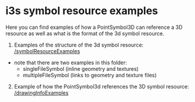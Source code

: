 i3s symbol resource examples
============================


Here you can find examples of how a PointSymbol3D can reference a 3D resource as well as what is the format of the 3d symbol resource.

1. Examples of the structure of the 3d symbol resource: [/symbolResourceExamples](symbolResourceExamples/)
 * note that there are two examples in this folder: 
   * singleFileSymbol (inline geometry and textures)
    * multipleFileSymbol (links to geometry and texture files)

2. Example of how the PointSymbol3d references the 3D symbol resource: [/drawingInfoExamples](drawingInfoExamples/)
